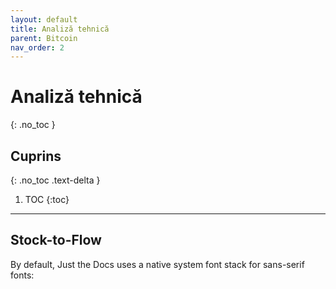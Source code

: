 ```yaml
---
layout: default
title: Analiză tehnică
parent: Bitcoin
nav_order: 2
---
```



# Analiză tehnică
{: .no_toc }

## Cuprins
{: .no_toc .text-delta }

1. TOC
{:toc}

---

## Stock-to-Flow

By default, Just the Docs uses a native system font stack for sans-serif fonts: